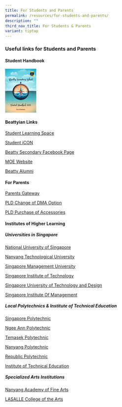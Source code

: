 ```yaml
---
title: For Students and Parents
permalink: /resources/for-students-and-parents/
description: ""
third_nav_title: For Students & Parents
variant: tiptap
---
```

<h3><strong>Useful links for Students and Parents</strong></h3>
<h4><strong>Student Handbook</strong></h4><a class="isomer-image-wrapper" href="https://drive.google.com/file/d/1Skv_JBejyD_2_mt5hDj5MzHgt0Cl4yS4/view"><img style="width: 20%;" height="auto" width="100%" alt="2025 Handbook" src="/images/Student_Handbook_2025.png"></a>
<h4><strong>Beattyian Links</strong></h4>
<p></p>
<p><a href="https://vle.learning.moe.edu.sg/login" rel="noopener noreferrer nofollow" target="_blank">Student Learning Space</a>
</p>
<p></p>
<p><a href="https://workspace.google.com/dashboard" rel="noopener noreferrer nofollow" target="_blank">Student iCON</a>
</p>
<p></p>
<p><a href="https://www.facebook.com/Beatty-Secondary-School-Non-Vi-Sed-Arte-336733456925160/" rel="noopener noreferrer nofollow" target="_blank">Beatty Secondary Facebook Page</a>
</p>
<p></p>
<p><a href="https://www.moe.gov.sg/" rel="noopener noreferrer nofollow" target="_blank">MOE Website</a>
</p>
<p></p>
<p><a href="https://beattysec.moe.edu.sg/achievements/our-illustrious-alumni" rel="noopener noreferrer nofollow" target="_blank">Beatty Alumni</a>
</p>
<h4><strong>For Parents</strong></h4>
<p></p>
<p><a href="https://beattysec.moe.edu.sg/useful-links/useful-links-for-students-n-parents/parents-gateway" rel="noopener noreferrer nofollow" target="_blank">Parents Gateway</a>
</p>
<p></p>
<p><a href="https://go.gov.sg/btysschangeofoptionsdma2023" rel="noopener noreferrer nofollow" target="_blank">PLD Change of DMA Option</a>
</p>
<p></p>
<p><a href="https://www.asiapac.com.sg/pld-apple/account/login" rel="noopener noreferrer nofollow" target="_blank">PLD Purchase of Accessories</a>
</p>
<h4><strong>Institutes of Higher Learning</strong></h4>
<h5><strong>Universities in Singapore</strong></h5>
<p></p>
<p></p>
<p><a href="http://nus.edu.sg/" rel="noopener noreferrer nofollow" target="_blank">National University of Singapore</a>
</p>
<p></p>
<p><a href="https://www.ntu.edu.sg/Pages/home.aspx" rel="noopener noreferrer nofollow" target="_blank">Nanyang Technological University</a>
</p>
<p></p>
<p><a href="https://www.smu.edu.sg/" rel="noopener noreferrer nofollow" target="_blank">Singapore Management University</a>
</p>
<p></p>
<p><a href="https://www.singaporetech.edu.sg/" rel="noopener noreferrer nofollow" target="_blank">Singapore Institute of Technology</a>
</p>
<p></p>
<p><a href="https://www.sutd.edu.sg/" rel="noopener noreferrer nofollow" target="_blank">Singapore University of Technology and Design</a>
</p>
<p></p>
<p><a href="http://www.sim.edu.sg/Pages/index.aspx" rel="noopener noreferrer nofollow" target="_blank">Singapore Institute Of Management</a>
</p>
<h5><strong>Local Polytechnics &amp; Institute of Technical Education</strong></h5>
<p></p>
<p><a href="https://www.sp.edu.sg/" rel="noopener noreferrer nofollow" target="_blank">Singapore Polytechnic</a>
</p>
<p></p>
<p><a href="https://www.np.edu.sg/Pages/default.aspx" rel="noopener noreferrer nofollow" target="_blank">Ngee Ann Polytechnic</a>
</p>
<p></p>
<p><a href="https://www.tp.edu.sg/" rel="noopener noreferrer nofollow" target="_blank">Temasek Polytechnic</a>
</p>
<p></p>
<p><a href="https://www.nyp.edu.sg/" rel="noopener noreferrer nofollow" target="_blank">Nanyang Polytechnic</a>
</p>
<p></p>
<p><a href="https://www.rp.edu.sg/" rel="noopener noreferrer nofollow" target="_blank">Republic Polytechnic</a>
</p>
<p></p>
<p><a href="https://www.ite.edu.sg/" rel="noopener noreferrer nofollow" target="_blank">Institute of Technical Education</a>
</p>
<h5><strong>Specialized Arts Institutions</strong></h5>
<p></p>
<p><a href="https://www.nafa.edu.sg/" rel="noopener noreferrer nofollow" target="_blank">Nanyang Academy of Fine Arts</a>
</p>
<p></p>
<p><a href="https://www.lasalle.edu.sg/" rel="noopener noreferrer nofollow" target="_blank">LASALLE College of the Arts</a>
</p>